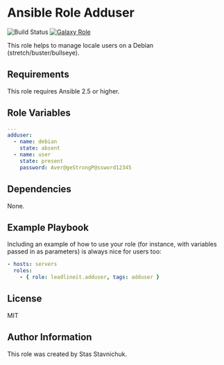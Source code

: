 # Ansible Role Adduser

![Build Status](https://github.com/leadlineit/ansible-role-adduser/actions/workflows/ansible-galaxy-ci.yml/badge.svg)
[![Galaxy Role](https://img.shields.io/badge/Ansible--Galaxy-leadlineit.adduser-blue.svg?logo=ansible&logoColor=white)](https://galaxy.ansible.com/leadlineit/adduser/)

This role helps to manage locale users on a Debian (stretch/buster/bullseye).

Requirements
------------

This role requires Ansible 2.5 or higher.

Role Variables
--------------

```yaml
---
adduser:
  - name: debian
    state: absent
  - name: user
    state: present
    password: Aver@geStrongP@ssword12345
```

Dependencies
------------

None.

Example Playbook
----------------

Including an example of how to use your role (for instance, with variables passed in as parameters) is always nice for users too:

```yaml
- hosts: servers
  roles:
    - { role: leadlineit.adduser, tags: adduser }
```

License
-------

MIT

Author Information
------------------

This role was created by Stas Stavnichuk.
